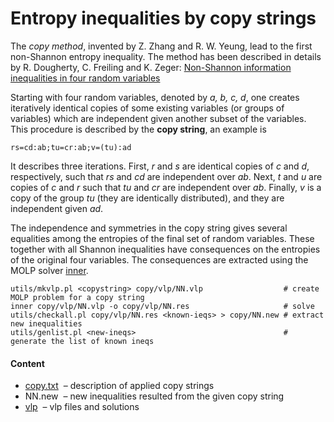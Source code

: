 Entropy inequalities by copy strings
=====================================

The *copy method*, invented by Z. Zhang and R. W. Yeung, lead to the first
non-Shannon entropy inequality. The method has been described in details by
R. Dougherty, C. Freiling and K. Zeger:
[Non-Shannon information inequalities in four random variables](http://arxiv.org/pdf/1104.3602v1)

Starting with four random variables, denoted by *a, b, c, d*, one creates
iteratively identical copies of some existing variables (or groups of variables)
which are independent given another subset of the variables. This procedure
is described by the **copy string**, an example is

    rs=cd:ab;tu=cr:ab;v=(tu):ad

It describes three iterations. First, *r* and *s* are identical copies of *c*
and *d*, respectively, such that *rs* and *cd* are independent over *ab*. Next,
*t* and *u* are copies of *c* and *r* such that *tu* and *cr* are independent
over *ab*. Finally, *v* is a copy of the group *tu* (they are identically 
distributed), and they are independent given *ad*.

The independence and symmetries in the copy string gives several equalities
among the entropies of the final set of random variables. These together with
all Shannon inequalities have consequences on the entropies of the original
four variables. The consequences are extracted using the MOLP solver 
[inner](https://github.com/lcsirmaz/inner).

    utils/mkvlp.pl <copystring> copy/vlp/NN.vlp                  # create MOLP problem for a copy string
    inner copy/vlp/NN.vlp -o copy/vlp/NN.res                     # solve
    utils/checkall.pl copy/vlp/NN.res <known-ieqs> > copy/NN.new # extract new inequalities
    utils/genlist.pl <new-ineqs>                                 # generate the list of known ineqs

#### Content

* [copy.txt](copy.txt) &nbsp;&ndash; description of applied copy strings
* NN.new &nbsp;&ndash; new inequalities resulted from the given copy string
* [vlp](vlp) &nbsp;&ndash; vlp files and solutions

